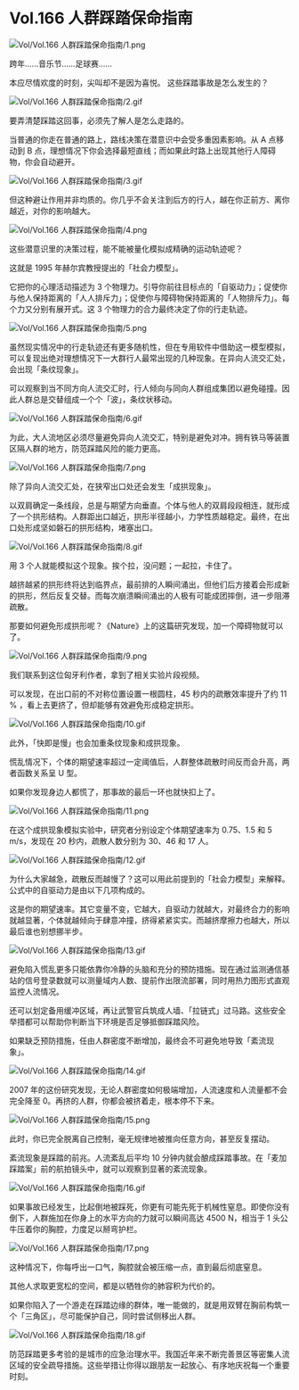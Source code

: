 # Vol.166 人群踩踏保命指南

![Vol/Vol.166 人群踩踏保命指南/1.png](https://cdn.jsdelivr.net/gh/qiaoshouzi/static/image/Vol/Vol.166%20人群踩踏保命指南/1.png)

跨年......音乐节......足球赛......

本应尽情欢度的时刻，尖叫却不是因为喜悦。
这些踩踏事故是怎么发生的？

![Vol/Vol.166 人群踩踏保命指南/2.gif](https://cdn.jsdelivr.net/gh/qiaoshouzi/static/image/Vol/Vol.166%20人群踩踏保命指南/2.gif)

要弄清楚踩踏这回事，必须先了解人是怎么走路的。

当普通的你走在普通的路上，路线决策在潜意识中会受多重因素影响。从 A 点移动到 B 点，理想情况下你会选择最短直线；而如果此时路上出现其他行人障碍物，你会自动避开。

![Vol/Vol.166 人群踩踏保命指南/3.gif](https://cdn.jsdelivr.net/gh/qiaoshouzi/static/image/Vol/Vol.166%20人群踩踏保命指南/3.gif)

但这种避让作用并非均质的。你几乎不会关注到后方的行人，越在你正前方、离你越近，对你的影响越大。

![Vol/Vol.166 人群踩踏保命指南/4.png](https://cdn.jsdelivr.net/gh/qiaoshouzi/static/image/Vol/Vol.166%20人群踩踏保命指南/4.png)

这些潜意识里的决策过程，能不能被量化模拟成精确的运动轨迹呢？

这就是 1995 年赫尔宾教授提出的「社会力模型」。

它把你的心理活动描述为 3 个物理力。引导你前往目标点的「自驱动力」；促使你与他人保持距离的「人人排斥力」；促使你与障碍物保持距离的「人物排斥力」。每个力又分别有展开式。这 3 个物理力的合力最终决定了你的行走轨迹。

![Vol/Vol.166 人群踩踏保命指南/5.png](https://cdn.jsdelivr.net/gh/qiaoshouzi/static/image/Vol/Vol.166%20人群踩踏保命指南/5.png)

虽然现实情况中的行走轨迹还有更多随机性，但在专用软件中借助这一模型模拟，可以复现出绝对理想情况下一大群行人最常出现的几种现象。在异向人流交汇处，会出现「条纹现象」。

可以观察到当不同方向人流交汇时，行人倾向与同向人群组成集团以避免碰撞。因此人群总是交替组成一个个「波」，条纹状移动。

![Vol/Vol.166 人群踩踏保命指南/6.gif](https://cdn.jsdelivr.net/gh/qiaoshouzi/static/image/Vol/Vol.166%20人群踩踏保命指南/6.gif)

为此，大人流地区必须尽量避免异向人流交汇，特别是避免对冲。拥有铁马等装置区隔人群的地方，防范踩踏风险的能力更高。

![Vol/Vol.166 人群踩踏保命指南/7.png](https://cdn.jsdelivr.net/gh/qiaoshouzi/static/image/Vol/Vol.166%20人群踩踏保命指南/7.png)

除了异向人流交汇处，在狭窄出口处还会发生「成拱现象」。

以双肩确定一条线段，总是与期望方向垂直。个体与他人的双肩段段相连，就形成了一个拱形结构。人群距出口越近，拱形半径越小，力学性质越稳定。最终，在出口处形成坚如磐石的拱形结构，堵塞出口。

![Vol/Vol.166 人群踩踏保命指南/8.gif](https://cdn.jsdelivr.net/gh/qiaoshouzi/static/image/Vol/Vol.166%20人群踩踏保命指南/8.gif)

用 3 个人就能模拟这个现象。挨个拉，没问题；一起拉，卡住了。

越挤越紧的拱形终将达到临界点，最前排的人瞬间涌出，但他们后方接着会形成新的拱形，然后反复交替。而每次崩溃瞬间涌出的人极有可能成团摔倒，进一步阻滞疏散。

那要如何避免形成拱形呢？《Nature》上的这篇研究发现，加一个障碍物就可以了。

![Vol/Vol.166 人群踩踏保命指南/9.png](https://cdn.jsdelivr.net/gh/qiaoshouzi/static/image/Vol/Vol.166%20人群踩踏保命指南/9.png)

我们联系到这位匈牙利作者，拿到了相关实验片段视频。

可以发现，在出口前的不对称位置设置一根圆柱，45 秒内的疏散效率提升了约 11 % ，看上去更挤了，但却能够有效避免形成稳定拱形。

![Vol/Vol.166 人群踩踏保命指南/10.gif](https://cdn.jsdelivr.net/gh/qiaoshouzi/static/image/Vol/Vol.166%20人群踩踏保命指南/10.gif)

此外，「快即是慢」也会加重条纹现象和成拱现象。

慌乱情况下，个体的期望速率超过一定阈值后，人群整体疏散时间反而会升高，两者函数关系呈 U 型。

如果你发现身边人都慌了，那事故的最后一环也就快扣上了。

![Vol/Vol.166 人群踩踏保命指南/11.png](https://cdn.jsdelivr.net/gh/qiaoshouzi/static/image/Vol/Vol.166%20人群踩踏保命指南/11.png)

在这个成拱现象模拟实验中，研究者分别设定个体期望速率为 0.75、1.5 和 5 m/s，发现在 20 秒内，疏散人数分别为 30、46 和 17 人。

![Vol/Vol.166 人群踩踏保命指南/12.gif](https://cdn.jsdelivr.net/gh/qiaoshouzi/static/image/Vol/Vol.166%20人群踩踏保命指南/12.gif)

为什么大家越急，疏散反而越慢了？这可以用此前提到的「社会力模型」来解释。公式中的自驱动力是由以下几项构成的。

这是你的期望速率。其它变量不变，它越大，自驱动力就越大，对最终合力的影响就越显著，个体就越倾向于肆意冲撞，挤得紧紧实实。而越挤摩擦力也越大，所以最后谁也别想挪半步。

![Vol/Vol.166 人群踩踏保命指南/13.gif](https://cdn.jsdelivr.net/gh/qiaoshouzi/static/image/Vol/Vol.166%20人群踩踏保命指南/13.gif)

避免陷入慌乱更多只能依靠你冷静的头脑和充分的预防措施。现在通过监测通信基站的信号登录数就可以测量域内人数、提前作出限流部署，同时用热力图形式直观监控人流情况。

还可以划定备用缓冲区域，再让武警官兵筑成人墙、「拉链式」过马路。这些安全举措都可以帮助你判断当下环境是否足够抵御踩踏风险。

如果缺乏预防措施，任由人群密度不断增加，最终会不可避免地导致「紊流现象」。

![Vol/Vol.166 人群踩踏保命指南/14.gif](https://cdn.jsdelivr.net/gh/qiaoshouzi/static/image/Vol/Vol.166%20人群踩踏保命指南/14.gif)

2007 年的这份研究发现，无论人群密度如何极端增加，人流速度和人流量都不会完全降至 0。再挤的人群，你都会被挤着走，根本停不下来。

![Vol/Vol.166 人群踩踏保命指南/15.png](https://cdn.jsdelivr.net/gh/qiaoshouzi/static/image/Vol/Vol.166%20人群踩踏保命指南/15.png)

此时，你已完全脱离自己控制，毫无规律地被推向任意方向，甚至反复摆动。

紊流现象是踩踏的前兆。人流紊乱后平均 10 分钟内就会酿成踩踏事故。在「麦加踩踏案」前的航拍镜头中，就可以观察到显著的紊流现象。

![Vol/Vol.166 人群踩踏保命指南/16.gif](https://cdn.jsdelivr.net/gh/qiaoshouzi/static/image/Vol/Vol.166%20人群踩踏保命指南/16.gif)

如果事故已经发生，比起倒地被踩死，你更有可能先死于机械性窒息。即使你没有倒下，人群施加在你身上的水平方向的力就可以瞬间高达 4500 N，相当于 1 头公牛压着你的胸腔，力度足以掰弯护栏。

![Vol/Vol.166 人群踩踏保命指南/17.png](https://cdn.jsdelivr.net/gh/qiaoshouzi/static/image/Vol/Vol.166%20人群踩踏保命指南/17.png)

这种情况下，你每呼出一口气，胸腔就会被压缩一点，直到最后彻底窒息。

其他人求取更宽松的空间，都是以牺牲你的肺容积为代价的。

如果你陷入了一个游走在踩踏边缘的群体，唯一能做的，就是用双臂在胸前构筑一个「三角区」，尽可能保护自己，同时尝试侧移出人群。

![Vol/Vol.166 人群踩踏保命指南/18.gif](https://cdn.jsdelivr.net/gh/qiaoshouzi/static/image/Vol/Vol.166%20人群踩踏保命指南/18.gif)

防范踩踏更多考验的是城市的应急治理水平。我国近年来不断完善景区等密集人流区域的安全疏导措施。这些举措让你得以跟朋友一起放心、有序地庆祝每一个重要时刻。
